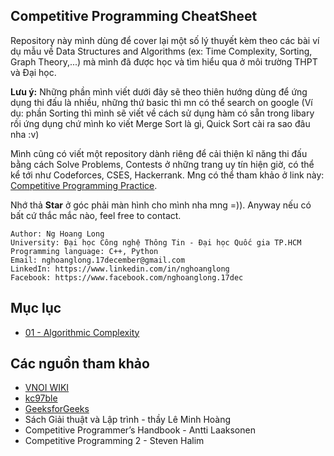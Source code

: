 ## Competitive Programming CheatSheet
Repository này mình dùng để cover lại một số lý thuyết kèm theo các bài ví dụ mẫu về Data Structures and Algorithms (ex: Time Complexity, Sorting, Graph Theory,...) mà mình đã được học và tìm hiểu qua ở môi trường THPT và Đại học. 

**Lưu ý:** Những phần mình viết dưới đây sẽ theo thiên hướng dùng để ứng dụng thi đấu là nhiều, những thứ basic thì mn có thể search on google (Ví dụ: phần Sorting thì mình sẽ viết về cách sử dụng hàm có sẵn trong libary rồi ứng dụng chứ mình ko viết Merge Sort là gì, Quick Sort cài ra sao đâu nha :v)

Mình cũng có viết một repository dành riêng để cải thiện kĩ năng thi đấu bằng cách Solve Problems, Contests ở những trang uy tín hiện giờ, có thể kể tới như Codeforces, CSES, Hackerrank. Mng có thể tham khảo ở link này: [Competitive Programming Practice](https://github.com/nghoanglong/ACM-ICPC-Practice). 

Nhớ thả **Star** ở góc phải màn hình cho mình nha mng =)). Anyway nếu có bất cứ thắc mắc nào, feel free to contact.

```
Author: Ng Hoang Long
University: Đại học Công nghệ Thông Tin - Đại học Quốc gia TP.HCM
Programming language: C++, Python
Email: nghoanglong.17december@gmail.com
LinkedIn: https://www.linkedin.com/in/nghoanglong
Facebook: https://www.facebook.com/nghoanglong.17dec
```

## Mục lục

- [01 - Algorithmic Complexity](https://github.com/nghoanglong/Competitive-Programming/tree/master/DataStructure)


## Các nguồn tham khảo

  - [VNOI WIKI](https://vnoi.info/wiki/Home)
  - [kc97ble](https://sites.google.com/site/kc97ble/)
  - [GeeksforGeeks](https://www.geeksforgeeks.org/)
  - Sách Giải thuật và Lập trình - thầy Lê Minh Hoàng
  - Competitive Programmer’s Handbook - Antti Laaksonen
  - Competitive Programming 2 - Steven Halim

